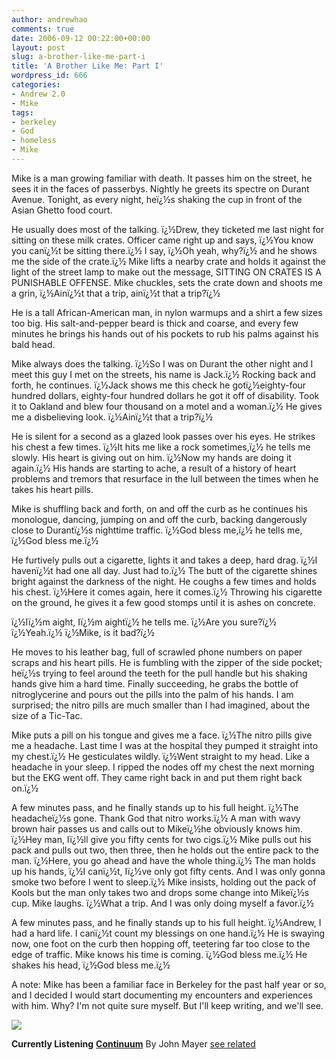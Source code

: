 ```yaml
---
author: andrewhao
comments: true
date: 2006-09-12 00:22:00+00:00
layout: post
slug: a-brother-like-me-part-i
title: 'A Brother Like Me: Part I'
wordpress_id: 666
categories:
- Andrew 2.0
- Mike
tags:
- berkeley
- God
- homeless
- Mike
---
```


Mike is a man growing familiar with death. It passes him on the street, he sees it in the faces of passerbys. Nightly he greets its spectre on Durant Avenue.  Tonight, as every night, heï¿½s shaking the cup in front of the Asian Ghetto food court.

He usually does most of the talking.  ï¿½Drew, they ticketed me last night for sitting on these milk crates. Officer came right up and says, ï¿½You know you canï¿½t be sitting there.ï¿½ I say, ï¿½Oh yeah, why?ï¿½ and he shows me the side of the crate.ï¿½ Mike lifts a nearby crate and holds it against the light of the street lamp to make out the message, SITTING ON CRATES IS A PUNISHABLE OFFENSE. Mike chuckles, sets the crate down and shoots me a grin, ï¿½Ainï¿½t that a trip, ainï¿½t that a trip?ï¿½

He is a tall African-American man, in nylon warmups and a shirt a few sizes too big. His salt-and-pepper beard is thick and coarse, and every few minutes he brings his hands out of his pockets to rub his palms against his bald head.

Mike always does the talking. ï¿½So I was on Durant the other night and I meet this guy I met on the streets, his name is Jack.ï¿½ Rocking back and forth, he continues. ï¿½Jack shows me this check he gotï¿½eighty-four hundred dollars, eighty-four hundred dollars he got it off of disability. Took it to Oakland and blew four thousand on a motel and a woman.ï¿½ He gives me a disbelieving look. ï¿½Ainï¿½t that a trip?ï¿½

He is silent for a second as a glazed look passes over his eyes. He strikes his chest a few times. ï¿½It hits me like a rock sometimes,ï¿½ he tells me slowly. His heart is giving out on him. ï¿½Now my hands are doing it again.ï¿½ His hands are starting to ache, a result of a history of heart problems and tremors that resurface in the lull between the times when he takes his heart pills.

Mike is shuffling back and forth, on and off the curb as he continues his monologue, dancing, jumping on and off the curb, backing dangerously close to Durantï¿½s nighttime traffic. ï¿½God bless me,ï¿½ he tells me, ï¿½God bless me.ï¿½

He furtively pulls out a cigarette, lights it and takes a deep, hard drag. ï¿½I havenï¿½t had one all day. Just had to.ï¿½ The butt of the cigarette shines bright against the darkness of the night. He coughs a few times and holds his chest. ï¿½Here it comes again, here it comes.ï¿½ Throwing his cigarette on the ground, he gives it a few good stomps until it is ashes on concrete.

ï¿½Iï¿½m aight, Iï¿½m aightï¿½ he tells me.
ï¿½Are you sure?ï¿½
ï¿½Yeah.ï¿½
ï¿½Mike, is it bad?ï¿½

He moves to his leather bag, full of scrawled phone numbers on paper scraps and his heart pills. He is fumbling with the zipper of the side pocket; heï¿½s trying to feel around the teeth for the pull handle but his shaking hands give him a hard time.  Finally succeeding, he grabs the bottle of nitroglycerine and pours out the pills into the palm of his hands. I am surprised; the nitro pills are much smaller than I had imagined, about the size of a Tic-Tac.

Mike puts a pill on his tongue and gives me a face. ï¿½The nitro pills give me a headache. Last time I was at the hospital they pumped it straight into my chest.ï¿½ He gesticulates wildly. ï¿½Went straight to my head. Like a headache in your sleep. I ripped the nodes off my chest the next morning but the EKG went off. They came right back in and put them right back on.ï¿½

A few minutes pass, and he finally stands up to his full height. ï¿½The headacheï¿½s gone. Thank God that nitro works.ï¿½ A man with wavy brown hair passes us and calls out to Mikeï¿½he obviously knows him. ï¿½Hey man, Iï¿½ll give you fifty cents for two cigs.ï¿½ Mike pulls out his pack and pulls out two, then three, then he holds out the entire pack to the man. ï¿½Here, you go ahead and have the whole thing.ï¿½ The man holds up his hands, ï¿½I canï¿½t, Iï¿½ve only got fifty cents. And I was only gonna smoke two before I went to sleep.ï¿½ Mike insists, holding out the pack of Kools but the man only takes two and drops some change into Mikeï¿½s cup. Mike laughs. ï¿½What a trip. And I was only doing myself a favor.ï¿½

A few minutes pass, and he finally stands up to his full height. ï¿½Andrew, I had a hard life. I canï¿½t count my blessings on one hand.ï¿½ He is swaying now, one foot on the curb then hopping off, teetering far too close to the edge of traffic. Mike knows his time is coming. ï¿½God bless me.ï¿½ He shakes his head, ï¿½God bless me.ï¿½

A note: Mike has been a familiar face in Berkeley for the past half year or so, and I decided I would start documenting my encounters and experiences with him. Why? I'm not quite sure myself. But I'll keep writing, and we'll see.








[![](http://ec1.images-amazon.com/images/P/B000H0MKGK.01._SCTHUMBZZZ_.jpg)](http://www.xanga.com/Amazon/Click.aspx?asin=B000H0MKGK&user=378399)


**Currently Listening**
[**Continuum**](http://www.xanga.com/Amazon/Click.aspx?asin=B000H0MKGK&user=378399)
By John Mayer
[see related](http://www.xanga.com/Amazon/Click.aspx?asin=B000H0MKGK&user=378399&related=1)






